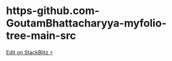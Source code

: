 # https-github.com-GoutamBhattacharyya-myfolio-tree-main-src

[Edit on StackBlitz ⚡️](https://stackblitz.com/edit/react-ts-65wryc)